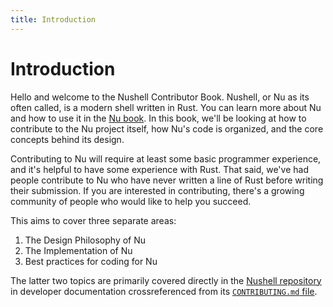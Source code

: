 ```yaml
---
title: Introduction
---
```


# Introduction

Hello and welcome to the Nushell Contributor Book. Nushell, or Nu as its often called, is a modern shell written in Rust. You can learn more about Nu and how to use it in the [Nu book](https://www.nushell.sh/book/). In this book, we'll be looking at how to contribute to the Nu project itself, how Nu's code is organized, and the core concepts behind its design.

Contributing to Nu will require at least some basic programmer experience, and it's helpful to have some experience with Rust. That said, we've had people contribute to Nu who have never written a line of Rust before writing their submission. If you are interested in contributing, there's a growing community of people who would like to help you succeed.

This aims to cover three separate areas:

1. The Design Philosophy of Nu
1. The Implementation of Nu
1. Best practices for coding for Nu

The latter two topics are primarily covered directly in the [Nushell repository](https://github.com/nushell/nushell) in developer documentation crossreferenced from its [`CONTRIBUTING.md` file](https://github.com/nushell/nushell/blob/main/CONTRIBUTING.md).
